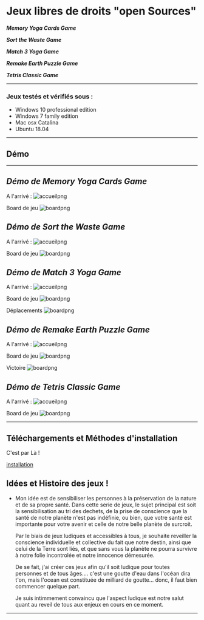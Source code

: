 # Jeux libres de droits "open Sources"

***Memory Yoga Cards Game***

***Sort the Waste Game***

***Match 3 Yoga Game***

***Remake Earth Puzzle Game***

***Tetris Classic Game***

---
### Jeux testés et vérifiés sous :
  - Windows 10 professional edition
  - Windows 7 family edition
  - Mac osx Catalina
  - Ubuntu 18.04
---

## Démo
---

***Démo de Memory Yoga Cards Game***
---
A l'arrivé :
![accueilpng](memory-1.png)

Board de jeu
![boardpng](memory-2.png)

***Démo de Sort the Waste Game***
---
A l'arrivé :
![accueilpng](sortwaste-1.png)

Board de jeu
![boardpng](sortwaste-2.png)

***Démo de Match 3 Yoga Game***
---
A l'arrivé :
![accueilpng](match3-0.png)

Board de jeu
![boardpng](match3-1.png)

Déplacements
![boardpng](match3-2.png)

***Démo de Remake Earth Puzzle Game***
---
A l'arrivé :
![accueilpng](remake-0.png)

Board de jeu
![boardpng](remake-1.png)

Victoire
![boardpng](remake-2.png)

***Démo de Tetris Classic Game***
---
A l'arrivé :
![accueilpng](tetris-1.png)

Board de jeu
![boardpng](tetris-2.png)


---
## Téléchargements et Méthodes d'installation

C'est par Là !

[installation](https://github.com/rodolphe37/install-games-repository/blob/master/tutoriel-installation-games/INSTALLATION.md)



## Idées et Histoire des jeux !

- Mon idée est de sensibiliser les personnes à la préservation de la nature et de sa propre santé.
  Dans cette serie de jeux, le sujet principal est soit la sensibilisation au tri des dechets, de la prise de conscience que la santé de notre planète n'est pas indéfinie, ou bien, que votre santé est importante pour votre avenir et celle de notre belle planète de surcroit.

  Par le biais de jeux ludiques et accessibles à tous, je souhaite reveiller la conscience individuelle et collective du fait que notre destin, ainsi que celui de la Terre sont liés, et que sans vous la planète ne pourra survivre à notre folie incontrolée et notre innocence démesurée.

  De se fait, j'ai créer ces jeux afin qu'il soit ludique pour toutes personnes et de tous âges.... c'est une goutte d'eau dans l'océan dira t'on, mais l'ocean est constituée de milliard de goutte... donc, il faut bien commencer quelque part.

  Je suis intimmement convaincu que l'aspect ludique est notre salut quant au reveil de tous aux enjeux en cours en ce moment.

---
